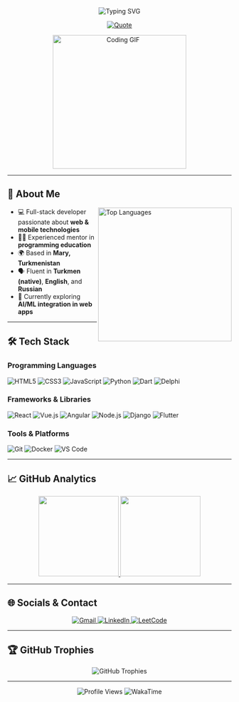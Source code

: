<div align="center">
  <img src="https://readme-typing-svg.demolab.com?font=Fira+Code&weight=600&size=28&pause=1000&color=58A6FF&center=true&vCenter=true&width=500&lines=Hi+%F0%9F%91%8B%2C+I'm+Seydi+Charyyev;Software+Developer+%7C+Mentor" alt="Typing SVG" />
  
  <p align="center">
    <a href="https://git.io/typing-svg">
      <img src="https://readme-typing-svg.demolab.com?font=Fira+Code&weight=500&size=16&duration=5000&pause=1000&color=8A89D0&center=true&vCenter=true&width=700&lines=%E2%80%9CIt's+not+the+strongest+who+survives%2C+but+the+one+who+never+gave+up%E2%80%9D" alt="Quote" />
    </a>
  </p>
  
  <img src="https://media.giphy.com/media/qgQUggAC3Pfv687qPC/giphy.gif" width="300" alt="Coding GIF" />
</div>

---

## 🚀 About Me

<p align="left">
  <img align="right" src="https://github-readme-stats.vercel.app/api/top-langs/?username=TheSeydiCharyyev&layout=compact&theme=radical&hide_border=true" width="300" alt="Top Languages" />
  
  - 💻 Full-stack developer passionate about **web & mobile technologies**
  - 👨‍🏫 Experienced mentor in **programming education**
  - 🌍 Based in **Mary, Turkmenistan**
  - 🗣️ Fluent in **Turkmen (native)**, **English**, and **Russian**
  - 🔭 Currently exploring **AI/ML integration in web apps**
</p>

---

## 🛠 Tech Stack

### Programming Languages
![HTML5](https://img.shields.io/badge/-HTML5-E34F26?style=flat-square&logo=html5&logoColor=white)
![CSS3](https://img.shields.io/badge/-CSS3-1572B6?style=flat-square&logo=css3&logoColor=white)
![JavaScript](https://img.shields.io/badge/-JavaScript-F7DF1E?style=flat-square&logo=javascript&logoColor=black)
![Python](https://img.shields.io/badge/Python-3776AB?style=flat-square&logo=python&logoColor=white)
![Dart](https://img.shields.io/badge/Dart-0175C2?style=flat-square&logo=dart&logoColor=white)
![Delphi](https://img.shields.io/badge/Delphi-EE1F35?style=flat-square&logo=delphi&logoColor=white)

### Frameworks & Libraries
![React](https://img.shields.io/badge/-React-61DAFB?style=flat-square&logo=react&logoColor=black)
![Vue.js](https://img.shields.io/badge/Vue.js-4FC08D?style=flat-square&logo=vuedotjs&logoColor=white)
![Angular](https://img.shields.io/badge/-Angular-DD0031?style=flat-square&logo=angular&logoColor=white)
![Node.js](https://img.shields.io/badge/Node.js-339933?style=flat-square&logo=nodedotjs&logoColor=white)
![Django](https://img.shields.io/badge/-Django-092E20?style=flat-square&logo=django&logoColor=white)
![Flutter](https://img.shields.io/badge/-Flutter-02569B?style=flat-square&logo=flutter&logoColor=white)

### Tools & Platforms
![Git](https://img.shields.io/badge/-Git-F05032?style=flat-square&logo=git&logoColor=white)
![Docker](https://img.shields.io/badge/-Docker-2496ED?style=flat-square&logo=docker&logoColor=white)
![VS Code](https://img.shields.io/badge/-VSCode-007ACC?style=flat-square&logo=visual-studio-code&logoColor=white)

---

## 📈 GitHub Analytics

<div align="center">
  <a href="https://github.com/TheSeydiCharyyev">
    <img height="180em" src="https://github-readme-stats.vercel.app/api?username=TheSeydiCharyyev&show_icons=true&theme=radical&include_all_commits=true&count_private=true&hide_border=true" />
    <img height="180em" src="https://github-readme-streak-stats.herokuapp.com/?user=TheSeydiCharyyev&theme=radical&hide_border=true" />
  </a>
</div>

---

## 🌐 Socials & Contact

<p align="center">
  <a href="mailto:seydi.charyev@gmail.com">
    <img src="https://img.shields.io/badge/Gmail-D14836?style=for-the-badge&logo=gmail&logoColor=white" alt="Gmail" />
  </a>
  <a href="https://www.linkedin.com/in/seydi-charyyev/">
    <img src="https://img.shields.io/badge/LinkedIn-0077B5?style=for-the-badge&logo=linkedin&logoColor=white" alt="LinkedIn" />
  </a>
  <a href="https://leetcode.com/yourprofile/">
    <img src="https://img.shields.io/badge/-LeetCode-FFA116?style=for-the-badge&logo=leetcode&logoColor=black" alt="LeetCode" />
  </a>
</p>

---

## 🏆 GitHub Trophies

<p align="center"> 
  <img src="https://github-profile-trophy.vercel.app/?username=TheSeydiCharyyev&theme=radical&no-frame=true&no-bg=true&margin-w=15&row=2&column=4" alt="GitHub Trophies" />
</p>

---

<div align="center">
  <img src="https://komarev.com/ghpvc/?username=TheSeydiCharyyev&label=Profile%20views&color=blueviolet&style=flat-square" alt="Profile Views" />
  <img src="https://wakatime.com/badge/user/your-wakatime-id.svg" alt="WakaTime" />
</div>
